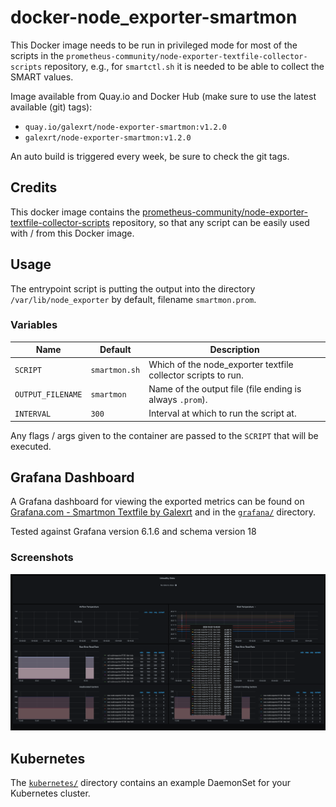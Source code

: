 # docker-node_exporter-smartmon

This Docker image needs to be run in privileged mode for most of the scripts in the `prometheus-community/node-exporter-textfile-collector-scripts` repository, e.g., for `smartctl.sh` it is needed to be able to collect the SMART values.

Image available from Quay.io and Docker Hub (make sure to use the latest available (git) tags):

* `quay.io/galexrt/node-exporter-smartmon:v1.2.0`
* `galexrt/node-exporter-smartmon:v1.2.0`

An auto build is triggered every week, be sure to check the git tags.

## Credits

This docker image contains the [prometheus-community/node-exporter-textfile-collector-scripts](https://github.com/prometheus-community/node-exporter-textfile-collector-scripts) repository, so that any script can be easily used with / from this Docker image.

## Usage

The entrypoint script is putting the output into the directory `/var/lib/node_exporter` by default, filename `smartmon.prom`.

### Variables

| Name              | Default       | Description                                                   |
| ----------------- | ------------- | ------------------------------------------------------------- |
| `SCRIPT`          | `smartmon.sh` | Which of the node_exporter textfile collector scripts to run. |
| `OUTPUT_FILENAME` | `smartmon`    | Name of the output file (file ending is always `.prom`).      |
| `INTERVAL`        | `300`         | Interval at which to run the script at.                       |

Any flags / args given to the container are passed to the `SCRIPT` that will be executed.

## Grafana Dashboard

A Grafana dashboard for viewing the exported metrics can be found on [Grafana.com - Smartmon Textfile by Galexrt](https://grafana.com/dashboards/3992) and in the [`grafana/`](grafana/) directory.

Tested against Grafana version 6.1.6 and schema version 18

### Screenshots  
![Disk and Airflow Temperatures](media/disk-airflow-temps.png?raw=true "Disk and Airflow Temps")

## Kubernetes

The [`kubernetes/`](kubernetes/) directory contains an example DaemonSet for your Kubernetes cluster.
